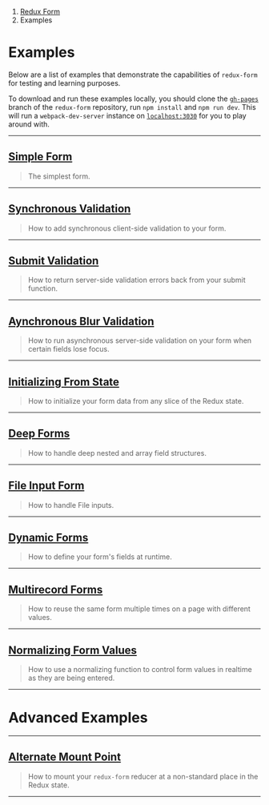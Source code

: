 <ol class="breadcrumb">
  <li><a href="#/">Redux Form</a></li>
  <li class="active">Examples</li>
</ol>

# Examples

Below are a list of examples that demonstrate the capabilities of `redux-form` for testing and learning
purposes.

To download and run these examples locally, you should clone the 
[`gh-pages`](https://github.com/erikras/redux-form/tree/gh-pages) branch of the `redux-form` repository, run
`npm install` and `npm run dev`. This will run a `webpack-dev-server` instance on 
[`localhost:3030`](http://localhost:3030) for you to play around with.

---

## [Simple Form](#/examples/simple)

> The simplest form.

---
  
## [Synchronous Validation](#/examples/synchronous-validation)

> How to add synchronous client-side validation to your form.

---
  
## [Submit Validation](#/examples/submit-validation)

> How to return server-side validation errors back from your submit function.

---
  
## [Aynchronous Blur Validation](#/examples/asynchronous-blur-validation)

> How to run asynchronous server-side validation on your form when certain fields lose focus.

---
  
## [Initializing From State](#/examples/initializing-from-state)

> How to initialize your form data from any slice of the Redux state.

---

## [Deep Forms](#/examples/deep)

> How to handle deep nested and array field structures.

---

## [File Input Form](#/examples/file)

> How to handle File inputs.

---
  
## [Dynamic Forms](#/examples/dynamic)

> How to define your form's fields at runtime.

---
  
## [Multirecord Forms](#/examples/multirecord)

> How to reuse the same form multiple times on a page with different values.

---
  
## [Normalizing Form Values](#/examples/normalizing)

> How to use a normalizing function to control form values in realtime as they are being entered.

---
  
# Advanced Examples

---

## [Alternate Mount Point](#/examples/alternate-mount-point)

> How to mount your `redux-form` reducer at a non-standard place in the Redux state.

---
  
